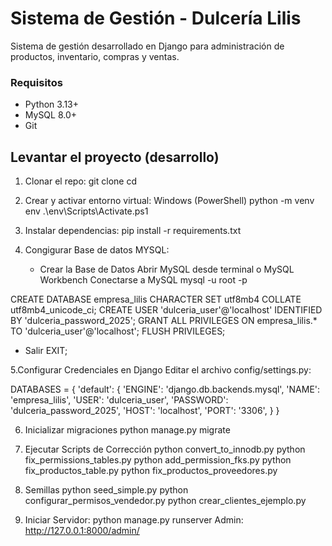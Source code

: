 # Sistema de Gestión - Dulcería Lilis

Sistema de gestión desarrollado en Django para administración de productos, inventario, compras y ventas.

### Requisitos 

- Python 3.13+ 
- MySQL 8.0+
- Git 

## Levantar el proyecto (desarrollo)
1. Clonar el repo:
   git clone
   cd
   
2. Crear y activar entorno virtual:
   Windows (PowerShell)
   python -m venv env
   .\env\Scripts\Activate.ps1
   
3. Instalar dependencias:
   pip install -r requirements.txt

4. Congigurar Base de datos MYSQL:

   - Crear la Base de Datos
   Abrir MySQL desde terminal o MySQL Workbench
   Conectarse a MySQL
   mysql -u root -p

CREATE DATABASE empresa_lilis CHARACTER SET utf8mb4 COLLATE utf8mb4_unicode_ci;
CREATE USER 'dulceria_user'@'localhost' IDENTIFIED BY 'dulceria_password_2025';
GRANT ALL PRIVILEGES ON empresa_lilis.* TO 'dulceria_user'@'localhost';
FLUSH PRIVILEGES;

   - Salir
   EXIT;

  5.Configurar Credenciales en Django
  Editar el archivo config/settings.py:
   
   DATABASES = {
  'default': {
    'ENGINE': 'django.db.backends.mysql',
    'NAME': 'empresa_lilis',
    'USER': 'dulceria_user',
    'PASSWORD': 'dulceria_password_2025',
    'HOST': 'localhost',
    'PORT': '3306',
  }
}

   6. Inicializar migraciones
      python manage.py migrate

   8. Ejecutar Scripts de Corrección
      python convert_to_innodb.py
      python fix_permissions_tables.py
      python add_permission_fks.py
      python fix_productos_table.py
      python fix_productos_proveedores.py

   9. Semillas
      python seed_simple.py
      python configurar_permisos_vendedor.py
      python crear_clientes_ejemplo.py

  10. Iniciar Servidor:
      python manage.py runserver
      Admin:
      http://127.0.0.1:8000/admin/
